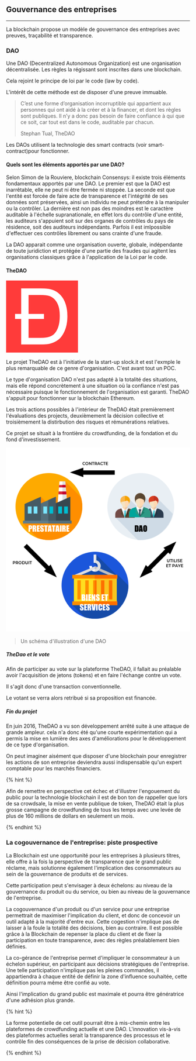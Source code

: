 ## Gouvernance des entreprises
---

La blockchain propose un modèle de gouvernance des entreprises avec preuves, traçabilité et transparence.

### DAO
Une DAO (Decentralized Autonomous Organization) est une organisation décentralisée.
 Les règles la régissant sont inscrites dans une blockchain.

Cela rejoint le principe de loi par le code (law by code). 

L'intérêt de cette méthode est de disposer d'une preuve immuable.

> C’est une forme d’organisation incorruptible qui appartient aux personnes qui ont aidé à la créer et à la financer, et dont les règles sont publiques. Il n’y a donc pas besoin de faire confiance à qui que ce soit, car tout est dans le code, auditable par chacun.
>
> Stephan Tual, TheDAO

Les DAOs utilisent la technologie des smart contracts (voir smart-contract)pour fonctionner.

#### Quels sont les éléments apportés par une DAO?

Selon Simon de la Rouviere, blockchain Consensys: il existe trois éléments fondamentaux apportés par une DAO. 
Le premier est que la DAO est inarrêtable, elle ne peut ni être fermée ni stoppée. 
La seconde est que l'entité est forcée de faire acte de transparence et l'intégrité de ses données sont préservées, ainsi un individu ne peut prétendre à la manipuler ou la contrôler.
La dernière est non pas des moindres est le caractère auditable à l'échelle supranationale, en effet lors du contrôle d'une entité, les auditeurs s'appuient soit sur des organes de contrôles du pays de résidence, soit des auditeurs indépendants. Parfois il est imlpossible d'effectuer ces contrôles librement ou sans crainte d'une fraude. 

La DAO apparait comme une organisation ouverte, globale, indépendante de toute juridiction et protégée d'une partie des fraudes qui agitent les organisations classiques grâce à l'application de la Loi par le code.



#### TheDAO

![TheDao logo](../../images/thedao_logo.png)

Le projet TheDAO est à l'initiative de la start-up slock.it et est l'exmple le plus remarquable de ce genre d'organisation. C'est avant tout un POC. 

Le type d'organisation DAO n'est pas adapté à la totalité des situations, mais elle répond concrètement à une situation où la confiance n'est pas nécessaire puisque le fonctionnement de l'organisation est garanti. TheDAO s'appuit pour fonctionner sur la blockchain Ethereum.
 
Les trois actions possibles à l'intérieur de TheDAO était premièrement l'évaluations des projects, deuxièmement la décision collective et troisièmement la distirbution des risques et rémunérations relatives.

Ce projet se situait à la frontière du crowdfunding, de la fondation et du fond d'investissement.

![TheDAO schéma](../../images/DAO_schema.png)

> Un schéma d'illustration d'une DAO

##### TheDao et le vote

Afin de participer au vote sur la plateforme TheDAO, il fallait au préalable avoir l'acquisition de jetons (tokens) et en faire l'échange contre un vote.

Il s'agit donc d'une transaction conventionnelle.

Le votant se verra alors retribué si sa proposition est financée. 

##### Fin du projet

En juin 2016, TheDAO a vu son développement arrêté suite à une attaque de grande ampleur.
 cela n'a donc été qu'une courte expérimentation qui a permis la mise en lumière des axes d'améliorations pour le développement de ce type d'organisation.

On peut imaginer aisément que disposer d'une blockchain pour enregistrer les actions de son entreprise deviendra aussi indispensable qu'un expert comptable pour les marchés financiers.

{% hint %}

Afin de remettre en perspective cet échec et d'illustrer l'engouement du public pour la technologie blockchain il est de bon ton de rappeller que lors de sa crowdsale, la mise en vente publique de token, TheDAO était la plus grosse campagne de crowdfunding de tous les temps avec une levée de plus de 160 millions de dollars en seulement un mois.

{% endhint %}

### La cogouvernance de l'entreprise: piste prospective

La Blockchain est une opportunité pour les entreprises à plusieurs titres, elle offre à la fois la perspective de transparence que le grand public réclame, mais solutionne également l'implication des consommateurs au sein de la gouvernance de produits et de services.

Cette participation peut s'envisager à deux échelons: au niveau de la gouvernance du produit ou du service, ou bien au niveau de la gouvernance de l'entreprise.

La cogouvernance d'un produit ou d'un service pour une entreprise permettrait de maximiser l'implication du client, et donc de concevoir un outil adapté à la majorité d'entre eux. Cette cogestion n'implique pas de laisser à la foule la totalité des décisions, bien au contraire. Il est possible grâce à la Blockchain de repenser la place du client et de fixer la participation en toute transparence, avec des règles préalablement bien définies.

La co-gérance de l'entreprise permet d'impliquer le consommateur à un échelon supérieur, en participant aux décisions stratégiques de l'entreprise. Une telle participation n'implique pas les pleines commandes, il appartiendra à chaque entité de définir la zone d'influence souhaitée, cette définition pourra même être confié au vote.

Ainsi l'implication du grand public est maximale et pourra être génératrice d'une adhésion plus grande.

{% hint %}

La forme potentielle de cet outil pourrait être à mis-chemin entre les plateformes de crowdfunding actuelle et une DAO. L'innovation vis-à-vis des plateformes actuelles serait la transparence des processus et le contrôle fin des conséquences de la prise de décision collaborative.

{% endhint %}
